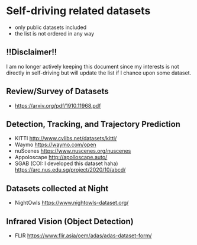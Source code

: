 # Self-driving related datasets
+ only public datasets included 
+ the list is not ordered in any way

## !!Disclaimer!!
I am no longer actively keeping this document since my interests is not directly in self-driving but will update the list if I chance upon some dataset.

## Review/Survey of Datasets
+ https://arxiv.org/pdf/1910.11968.pdf

## Detection, Tracking, and Trajectory Prediction
+ KITTI http://www.cvlibs.net/datasets/kitti/
+ Waymo https://waymo.com/open
+ nuScenes https://www.nuscenes.org/nuscenes
+ Appoloscape http://apolloscape.auto/
+ SGAB (COI: I developed this dataset haha) https://arc.nus.edu.sg/project/2020/10/abcd/

## Datasets collected at Night 
+ NightOwls https://www.nightowls-dataset.org/

## Infrared Vision (Object Detection)
+ FLIR https://www.flir.asia/oem/adas/adas-dataset-form/
